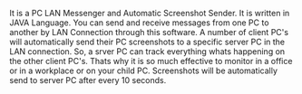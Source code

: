 It is a PC LAN Messenger and Automatic Screenshot Sender.
It is written in JAVA Language.
You can send and receive messages from one PC to another by LAN Connection through this software.
A number of client PC's will automatically send their PC screenshots to a specific server PC in the LAN connection. So, a srver PC can track everything whats happening on the other client PC's. 
Thats why it is so much effective to monitor in a office or in a workplace or on your child PC.
Screenshots will be automatically send to server PC after every 10 seconds.
